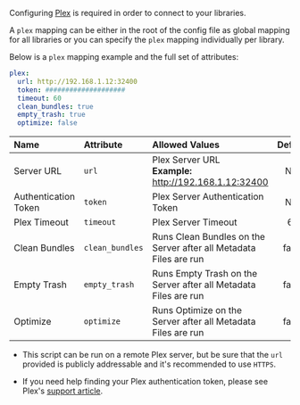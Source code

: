 Configuring [Plex](https://www.plex.tv/) is required in order to connect to your libraries. 

A `plex` mapping can be either in the root of the config file as global mapping for all libraries or you can specify the `plex` mapping individually per library. 

Below is a `plex` mapping example and the full set of attributes:
```yaml
plex:
  url: http://192.168.1.12:32400
  token: ####################
  timeout: 60
  clean_bundles: true
  empty_trash: true
  optimize: false
```

| Name | Attribute | Allowed Values | Default | Required |
| :--- | :--- | :--- | :---: | :---: |
| Server URL | `url` | Plex Server URL<br><strong>Example:</strong> http://192.168.1.12:32400 | N/A | :heavy_check_mark: |
| Authentication Token | `token` | Plex Server Authentication Token | N/A | :heavy_check_mark: |
| Plex Timeout | `timeout` | Plex Server Timeout | 60 | :x: |
| Clean Bundles | `clean_bundles` | Runs Clean Bundles on the Server after all Metadata Files are run | false | :x: |
| Empty Trash | `empty_trash` | Runs Empty Trash on the Server after all Metadata Files are run | false | :x: |
| Optimize | `optimize` | Runs Optimize on the Server after all Metadata Files are run | false | :x: |

* This script can be run on a remote Plex server, but be sure that the `url` provided is publicly addressable and it's recommended to use `HTTPS`.

* If you need help finding your Plex authentication token, please see Plex's [support article](https://support.plex.tv/articles/204059436-finding-an-authentication-token-x-plex-token/).